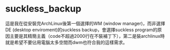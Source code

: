 # suckless_backup
這是我在從安裝完ArchLinux後第一個選擇的WM (window manager)，而非選擇DE (desktop enviroment)的suckless backup，會選擇suckless program的原因主要是其精簡主義（code不超過2000行在不裝補丁下），第二是裝archlinux時就是希望不要佔用電腦太多空間而dwm也符合我的這樣需求。
